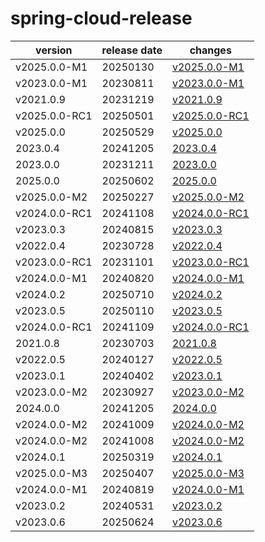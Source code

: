 # spring-cloud-release	


|version|release date|changes|
|---|---|---|
|v2025.0.0-M1|20250130|[v2025.0.0-M1](./v2025.0.0-M1-20250130.md)|
|v2023.0.0-M1|20230811|[v2023.0.0-M1](./v2023.0.0-M1-20230811.md)|
|v2021.0.9|20231219|[v2021.0.9](./v2021.0.9-20231219.md)|
|v2025.0.0-RC1|20250501|[v2025.0.0-RC1](./v2025.0.0-RC1-20250501.md)|
|v2025.0.0|20250529|[v2025.0.0](./v2025.0.0-20250529.md)|
|2023.0.4|20241205|[2023.0.4](./2023.0.4-20241205.md)|
|2023.0.0|20231211|[2023.0.0](./2023.0.0-20231211.md)|
|2025.0.0|20250602|[2025.0.0](./2025.0.0-20250602.md)|
|v2025.0.0-M2|20250227|[v2025.0.0-M2](./v2025.0.0-M2-20250227.md)|
|v2024.0.0-RC1|20241108|[v2024.0.0-RC1](./v2024.0.0-RC1-20241108.md)|
|v2023.0.3|20240815|[v2023.0.3](./v2023.0.3-20240815.md)|
|v2022.0.4|20230728|[v2022.0.4](./v2022.0.4-20230728.md)|
|v2023.0.0-RC1|20231101|[v2023.0.0-RC1](./v2023.0.0-RC1-20231101.md)|
|v2024.0.0-M1|20240820|[v2024.0.0-M1](./v2024.0.0-M1-20240820.md)|
|v2024.0.2|20250710|[v2024.0.2](./v2024.0.2-20250710.md)|
|v2023.0.5|20250110|[v2023.0.5](./v2023.0.5-20250110.md)|
|v2024.0.0-RC1|20241109|[v2024.0.0-RC1](./v2024.0.0-RC1-20241109.md)|
|2021.0.8|20230703|[2021.0.8](./2021.0.8-20230703.md)|
|v2022.0.5|20240127|[v2022.0.5](./v2022.0.5-20240127.md)|
|v2023.0.1|20240402|[v2023.0.1](./v2023.0.1-20240402.md)|
|v2023.0.0-M2|20230927|[v2023.0.0-M2](./v2023.0.0-M2-20230927.md)|
|2024.0.0|20241205|[2024.0.0](./2024.0.0-20241205.md)|
|v2024.0.0-M2|20241009|[v2024.0.0-M2](./v2024.0.0-M2-20241009.md)|
|v2024.0.0-M2|20241008|[v2024.0.0-M2](./v2024.0.0-M2-20241008.md)|
|v2024.0.1|20250319|[v2024.0.1](./v2024.0.1-20250319.md)|
|v2025.0.0-M3|20250407|[v2025.0.0-M3](./v2025.0.0-M3-20250407.md)|
|v2024.0.0-M1|20240819|[v2024.0.0-M1](./v2024.0.0-M1-20240819.md)|
|v2023.0.2|20240531|[v2023.0.2](./v2023.0.2-20240531.md)|
|v2023.0.6|20250624|[v2023.0.6](./v2023.0.6-20250624.md)|
